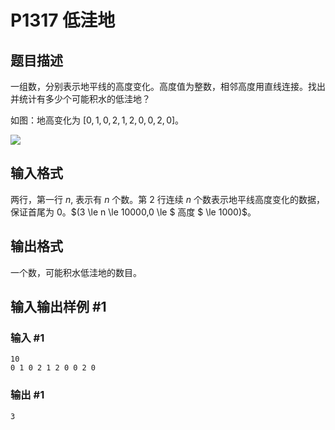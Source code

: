 # P1317 低洼地

## 题目描述

一组数，分别表示地平线的高度变化。高度值为整数，相邻高度用直线连接。找出并统计有多少个可能积水的低洼地？

如图：地高变化为 $[0,1,0,2,1,2,0,0,2,0]$。

![](https://cdn.luogu.com.cn/upload/image_hosting/c1zyz8wu.png)

## 输入格式

两行，第一行 $n,$ 表示有 $n$ 个数。第 $2$ 行连续 $n$ 个数表示地平线高度变化的数据，保证首尾为 $0$。$(3 \le n \le 10000,0 \le $ 高度 $ \le 1000)$。

## 输出格式

一个数，可能积水低洼地的数目。

## 输入输出样例 #1

### 输入 #1

```
10
0 1 0 2 1 2 0 0 2 0
```

### 输出 #1

```
3
```
